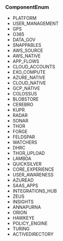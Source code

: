 ### ComponentEnum
- PLATFORM
- USER_MANAGEMENT
- GPS
- O365
- DATA_GOV
- SNAPPABLES
- AWS_SOURCE
- AWS_NATIVE
- APP_FLOWS
- CLOUD_ACCOUNTS
- EXO_COMPUTE
- AZURE_NATIVE
- CLOUD_NATIVE
- GCP_NATIVE
- COLOSSUS
- BLOBSTORE
- CEREBRO
- KUPR
- RADAR
- SONAR
- THOR
- FORGE
- FELDSPAR
- WATCHERS
- DHRC
- THOR_UPLOAD
- LAMBDA
- QUICKSILVER
- CORE_EXPERIENCE
- USER_AWARENESS
- AZUREAD
- SAAS_APPS
- INTEGRATIONS_HUB
- ZEUS
- INSIGHTS
- ANNAPURNA
- ORION
- HAWKEYE
- POLICY_ENGINE
- TURING
- ACTIVEDIRECTORY
